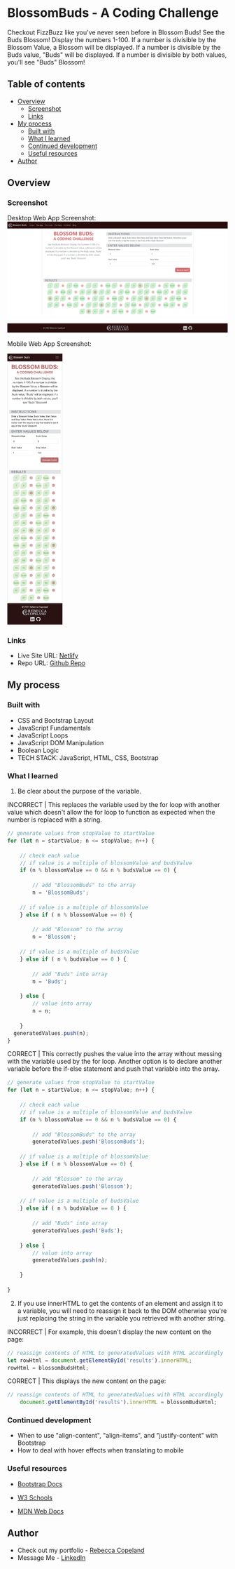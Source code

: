 # BlossomBuds - A Coding Challenge
Checkout FizzBuzz like you've never seen before in Blossom Buds!
See the Buds Blossom! Display the numbers 1-100. If a number is divisible by the Blossom Value, a Blossom will be displayed. If a number is divisible by the Buds value, "Buds" will be displayed. If a number is divisible by both values, you'll see "Buds" Blossom!

## Table of contents

- [Overview](#overview)
  - [Screenshot](#screenshot)
  - [Links](#links)
- [My process](#my-process)
  - [Built with](#built-with)
  - [What I learned](#what-i-learned)
  - [Continued development](#continued-development)
  - [Useful resources](#useful-resources)
- [Author](#author)

## Overview

### Screenshot

Desktop Web App Screenshot:
![Desktop Screenshot](./img/desktop-screenshot.png)

Mobile Web App Screenshot:

<img src="./img/iphone-screenshot.JPG" alt="Mobile Screenshot" width="25%" height="auto">

### Links

- Live Site URL: <a href="https://fanciful-bublanina-1545ce.netlify.app/" target="_blank">Netlify</a>
- Repo URL: <a href="https://github.com/rebcop/BlossomBuds" target="_blank">Github Repo</a>

## My process

### Built with

- CSS and Bootstrap Layout
- JavaScript Fundamentals
- JavaScript Loops
- JavaScript DOM Manipulation
- Boolean Logic
- TECH STACK: JavaScript, HTML, CSS, Bootstrap

### What I learned

1. Be clear about the purpose of the variable.

  INCORRECT | This replaces the variable used by the for loop with another value which doesn't allow the for loop to function as expected when the number is replaced with a string.
  ```js
  // generate values from stopValue to startValue
  for (let n = startValue; n <= stopValue; n++) {
      
      // check each value
      // if value is a multiple of blossomValue and budsValue
      if (n % blossomValue == 0 && n % budsValue == 0) {
  
          // add "BlossomBuds" to the array
          n = 'BlossomBuds';
  
      // if value is a multiple of blossomValue
      } else if ( n % blossomValue == 0) {
  
          // add "Blossom" to the array
          n = 'Blossom';
  
      // if value is a multiple of budsValue
      } else if ( n % budsValue == 0 ) {
  
          // add "Buds" into array
          n = 'Buds';
  
      } else {
          // value into array
          n = n;
  
      }
    generatedValues.push(n);
  }
  ```
  
  CORRECT | This correctly pushes the value into the array without messing with the variable used by the for loop. Another option is to declare another variable before the if-else statement and push that variable into the array.
  ```js
  // generate values from stopValue to startValue
  for (let n = startValue; n <= stopValue; n++) {
      
      // check each value
      // if value is a multiple of blossomValue and budsValue
      if (n % blossomValue == 0 && n % budsValue == 0) {
  
          // add "BlossomBuds" to the array
          generatedValues.push('BlossomBuds');
  
      // if value is a multiple of blossomValue
      } else if ( n % blossomValue == 0) {
  
          // add "Blossom" to the array
          generatedValues.push('Blossom');
  
      // if value is a multiple of budsValue
      } else if ( n % budsValue == 0 ) {
  
          // add "Buds" into array
          generatedValues.push('Buds');
  
      } else {
          // value into array
          generatedValues.push(n);
  
      }
  
  }
  ```

2. If you use innerHTML to get the contents of an element and assign it to a variable, you will need to reassign it back to the DOM otherwise you're just replacing the string in the variable you retrieved with another string.

  INCORRECT | For example, this doesn't display the new content on the page:
  ```js
  // reassign contents of HTML to generatedValues with HTML accordingly
  let rowHtml = document.getElementById('results').innerHTML;
  rowHtml = blossomBudsHtml;    
  ```
  
  CORRECT | This displays the new content on the page:
  ```js
  // reassign contents of HTML to generatedValues with HTML accordingly
      document.getElementById('results').innerHTML = blossomBudsHtml;
  ```

### Continued development

- When to use "align-content", "align-items", and "justify-content" with Bootstrap
- How to deal with hover effects when translating to mobile

### Useful resources

- [Bootstrap Docs](https://getbootstrap.com/docs/5.3/getting-started/introduction/)

- [W3 Schools](https://www.w3schools.com/js/default.asp)

- [MDN Web Docs](https://developer.mozilla.org/en-US/docs/Web/JavaScript)

## Author

- Check out my portfolio - [Rebecca Copeland](https://rebcop.dev/)
- Message Me - [LinkedIn](https://www.linkedin.com/in/rebcop/)
